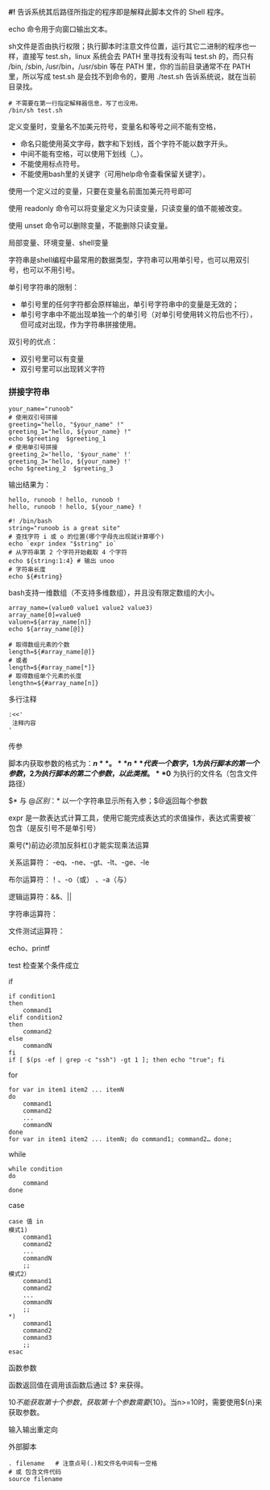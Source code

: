 

**#!** 告诉系统其后路径所指定的程序即是解释此脚本文件的 Shell 程序。

echo 命令用于向窗口输出文本。



sh文件是否由执行权限；执行脚本时注意文件位置，运行其它二进制的程序也一样，直接写 test.sh，linux 系统会去 PATH 里寻找有没有叫 test.sh 的，而只有 /bin, /sbin, /usr/bin，/usr/sbin 等在 PATH 里，你的当前目录通常不在 PATH 里，所以写成 test.sh 是会找不到命令的，要用 ./test.sh 告诉系统说，就在当前目录找。



```
# 不需要在第一行指定解释器信息，写了也没用。
/bin/sh test.sh
```



定义变量时，变量名不加美元符号，变量名和等号之间不能有空格，

- 命名只能使用英文字母，数字和下划线，首个字符不能以数字开头。
- 中间不能有空格，可以使用下划线（_）。
- 不能使用标点符号。
- 不能使用bash里的关键字（可用help命令查看保留关键字）。



使用一个定义过的变量，只要在变量名前面加美元符号即可

使用 readonly 命令可以将变量定义为只读变量，只读变量的值不能被改变。

使用 unset 命令可以删除变量，不能删除只读变量。



局部变量、环境变量、shell变量

字符串是shell编程中最常用的数据类型，字符串可以用单引号，也可以用双引号，也可以不用引号。

单引号字符串的限制：

- 单引号里的任何字符都会原样输出，单引号字符串中的变量是无效的；
- 单引号字串中不能出现单独一个的单引号（对单引号使用转义符后也不行），但可成对出现，作为字符串拼接使用。

双引号的优点：

- 双引号里可以有变量
- 双引号里可以出现转义字符

### 拼接字符串

```
your_name="runoob"
# 使用双引号拼接
greeting="hello, "$your_name" !"
greeting_1="hello, ${your_name} !"
echo $greeting  $greeting_1
# 使用单引号拼接
greeting_2='hello, '$your_name' !'
greeting_3='hello, ${your_name} !'
echo $greeting_2  $greeting_3
```

输出结果为：

```
hello, runoob ! hello, runoob !
hello, runoob ! hello, ${your_name} !
```



~~~
#! /bin/bash
string="runoob is a great site"
# 查找字符 i 或 o 的位置(哪个字母先出现就计算哪个)
echo `expr index "$string" io`
# 从字符串第 2 个字符开始截取 4 个字符
echo ${string:1:4} # 输出 unoo
# 字符串长度
echo ${#string}

~~~



bash支持一维数组（不支持多维数组），并且没有限定数组的大小。

~~~
array_name=(value0 value1 value2 value3)
array_name[0]=value0
valuen=${array_name[n]}
echo ${array_name[@]}

# 取得数组元素的个数
length=${#array_name[@]}
# 或者
length=${#array_name[*]}
# 取得数组单个元素的长度
lengthn=${#array_name[n]}

~~~



多行注释

~~~
:<<'
 注释内容
'
~~~



传参

脚本内获取参数的格式为：**$n**。**n** 代表一个数字，1 为执行脚本的第一个参数，2 为执行脚本的第二个参数，以此类推。 **$0** 为执行的文件名（包含文件路径）

$* 与 $@ 区别：$* 以一个字符串显示所有入参；$@返回每个参数

expr 是一款表达式计算工具，使用它能完成表达式的求值操作，表达式需要被``包含（是反引号不是单引号）

乘号(*)前边必须加反斜杠(\)才能实现乘法运算

关系运算符： -eq、-ne、-gt、-lt、-ge、-le

布尔运算符：！、-o（或） 、-a（与）

逻辑运算符：&&、||

字符串运算符：

文件测试运算符：

echo、printf

test 检查某个条件成立

if

~~~
if condition1
then
    command1
elif condition2 
then 
    command2
else
    commandN
fi
if [ $(ps -ef | grep -c "ssh") -gt 1 ]; then echo "true"; fi

~~~

for

~~~
for var in item1 item2 ... itemN
do
    command1
    command2
    ...
    commandN
done
for var in item1 item2 ... itemN; do command1; command2… done;
~~~

while

~~~
while condition
do
    command
done
~~~

case

~~~
case 值 in
模式1)
    command1
    command2
    ...
    commandN
    ;;
模式2）
    command1
    command2
    ...
    commandN
    ;;
*)
    command1
    command2
    command3
    ;;
esac
~~~





函数参数

函数返回值在调用该函数后通过 $? 来获得。

$10 不能获取第十个参数，获取第十个参数需要${10}。当n>=10时，需要使用${n}来获取参数。

输入输出重定向



外部脚本

~~~
. filename   # 注意点号(.)和文件名中间有一空格
# 或 包含文件代码
source filename
~~~



















